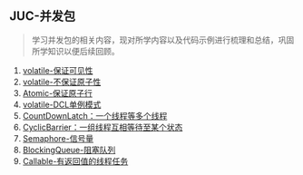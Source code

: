 ## JUC-并发包
> 学习并发包的相关内容，现对所学内容以及代码示例进行梳理和总结，巩固所学知识以便后续回顾。
>
1. [volatile-保证可见性](./src/main/java/pers/liangshan/demos/juc/VolatileDemo.java)
2. [volatile-不保证原子性](./src/main/java/pers/liangshan/demos/juc/VolatileDemo.java)
3. [Atomic-保证原子行](./src/main/java/pers/liangshan/demos/juc/VolatileDemo.java)
4. [volatile-DCL单例模式](./src/main/java/pers/liangshan/demos/juc/SingletonDCLDemo.java) 
5. [CountDownLatch：一个线程等多个线程](./src/main/java/pers/liangshan/demos/juc/CountDownLatchDemo.java)
6. [CyclicBarrier：一组线程互相等待至某个状态](./src/main/java/pers/liangshan/demos/juc/CyclicBarrierDemo.java)
7. [Semaphore-信号量](./src/main/java/pers/liangshan/demos/juc/SemaphoreDemo.java)
8. [BlockingQueue-阻塞队列](./doc/BlockingQueue.MD)
9. [Callable-有返回值的线程任务](./src/main/java/pers/liangshan/demos/juc/CallableDemo.java)